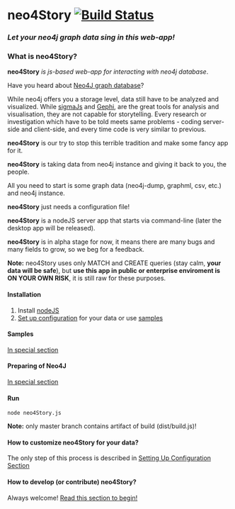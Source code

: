 # neo4Story [![Build Status](https://travis-ci.org/EmpireFallsTechnologies/neo4Story.svg?branch=master)](https://travis-ci.org/EmpireFallsTechnologies/neo4Story)

### *Let your neo4j graph data sing in this web-app!*

### What is neo4Story?

**neo4Story** *is js-based web-app for interacting with neo4j database*.

Have you heard about [Neo4J graph database](https://neo4j.com)?

While neo4j offers you a storage level, data still have to be analyzed and visualized.
While [sigmaJs](https://github.com/jacomyal/sigma.js) and [Gephi](https://gephi.org/),
are the great tools for analysis and visualisation, they are not capable for storytelling.
Every research or investigation which have to be told meets same problems - coding server-side
and client-side, and every time code is very similar to previous.

**neo4Story** is our try to stop this terrible tradition and make some fancy app for it.

**neo4Story** is taking data from neo4j instance and giving it back to you, the people.

All you need to start is some graph data (neo4j-dump, graphml, csv, etc.) and neo4j instance.

**neo4Story** just needs a configuration file!

**neo4Story** is a nodeJS server app that starts via command-line (later the desktop app will be released).

**neo4Story** is in alpha stage for now, it means there are many bugs and many fields to grow,
 so we beg for a feedback.
   
**Note:** neo4Story uses only MATCH and CREATE queries (stay calm, **your data will be safe**),
but **use this app in public or enterprise enviroment is ON YOUR OWN RISK**, it is still raw for these purposes.

#### Installation

1. Install [nodeJS](https://nodejs.org/en/)
2. [Set up configuration](CONFIG.md) for your data or use [samples](samples/README.md)

#### Samples

[In special section](samples/README.md)

#### Preparing of Neo4J

[In special section](DOCS/NEO4J.md)

#### Run

```
node neo4Story.js
```

**Note:** only master branch contains artifact of build (dist/build.js)!

#### How to customize neo4Story for your data?

The only step of this process is described in
 [Setting Up Configuration Section](DOCS/CONFIG.md)


#### How to develop (or contribute) neo4Story?

Always welcome! [Read this section to begin!](DOCS/DEVELOP.md)



